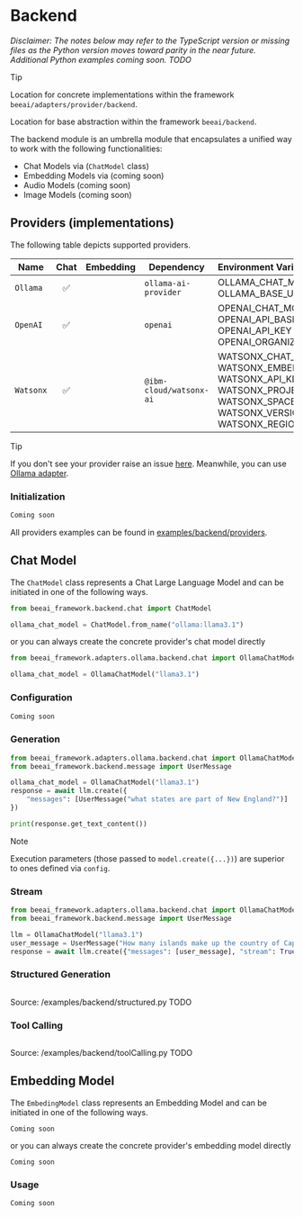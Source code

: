 # Backend

*Disclaimer: The notes below may refer to the TypeScript version or missing files as the Python version moves toward parity in the near future. Additional Python examples coming soon. TODO*

> [!TIP]
>
> Location for concrete implementations within the framework `beeai/adapters/provider/backend`.
>
> Location for base abstraction within the framework `beeai/backend`.

The backend module is an umbrella module that encapsulates a unified way to work with the following functionalities:

- Chat Models via (`ChatModel` class)
- Embedding Models via (coming soon)
- Audio Models (coming soon)
- Image Models (coming soon)



## Providers (implementations)

The following table depicts supported providers.

| Name             | Chat | Embedding | Dependency               | Environment Variables                                                                                                                                                 |
| ---------------- | :--: | :-------: | ------------------------ | :-------------------------------------------------------------------------------------------------------------------------------------------------------------------- |
| `Ollama`         |  ✅  |          | `ollama-ai-provider`     | OLLAMA_CHAT_MODEL<br/>OLLAMA_BASE_URL                                                                                                       |
| `OpenAI`         |  ✅  |          | `openai`     | OPENAI_CHAT_MODEL<br/>OPENAI_API_BASE<br/>OPENAI_API_KEY<br/>OPENAI_ORGANIZATION                                                                                                       |
| `Watsonx`        |  ✅  |          | `@ibm-cloud/watsonx-ai`  | WATSONX_CHAT_MODEL<br/>WATSONX_EMBEDDING_MODEL<br>WATSONX_API_KEY<br/>WATSONX_PROJECT_ID<br/>WATSONX_SPACE_ID<br>WATSONX_VERSION<br>WATSONX_REGION                    |

> [!TIP]
>
> If you don't see your provider raise an issue [here](https://github.com/i-am-bee/beeai-framework/discussions). Meanwhile, you can use [Ollama adapter](/examples/backend/providers/ollama.py).

### Initialization

```txt
Coming soon
```

All providers examples can be found in [examples/backend/providers](/examples/backend/providers).

## Chat Model

The `ChatModel` class represents a Chat Large Language Model and can be initiated in one of the following ways.

```python
from beeai_framework.backend.chat import ChatModel

ollama_chat_model = ChatModel.from_name("ollama:llama3.1")
```

or you can always create the concrete provider's chat model directly

```python
from beeai_framework.adapters.ollama.backend.chat import OllamaChatModel

ollama_chat_model = OllamaChatModel("llama3.1")
```

### Configuration

```txt
Coming soon
```

### Generation

```python
from beeai_framework.adapters.ollama.backend.chat import OllamaChatModel
from beeai_framework.backend.message import UserMessage

ollama_chat_model = OllamaChatModel("llama3.1")
response = await llm.create({
    "messages": [UserMessage("what states are part of New England?")]
})

print(response.get_text_content())
```

> [!NOTE]
>
> Execution parameters (those passed to `model.create({...})`) are superior to ones defined via `config`.

### Stream

```python
from beeai_framework.adapters.ollama.backend.chat import OllamaChatModel
from beeai_framework.backend.message import UserMessage

llm = OllamaChatModel("llama3.1")
user_message = UserMessage("How many islands make up the country of Cape Verde?")
response = await llm.create({"messages": [user_message], "stream": True})
```

### Structured Generation

```py
```

Source: /examples/backend/structured.py TODO

### Tool Calling

```py
```

Source: /examples/backend/toolCalling.py TODO

## Embedding Model

The `EmbedingModel` class represents an Embedding Model and can be initiated in one of the following ways.

```
Coming soon
```

or you can always create the concrete provider's embedding model directly

```
Coming soon
```

### Usage

```txt
Coming soon
```
